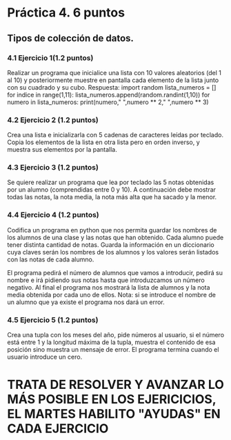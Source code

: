 # Práctica 4. 6 puntos
## Tipos de colección de datos.
### 4.1 Ejercicio 1(1.2 puntos)
Realizar un programa que inicialice una lista con 10 valores aleatorios (del 1 al 10)
y posteriormente muestre en pantalla cada elemento de la lista junto con su
cuadrado y su cubo.
Respuesta:
import random 
lista_numeros = [] 
for indice in range(1,11):
lista_numeros.append(random.randint(1,10))
for numero in lista_numeros:
 print(numero," ",numero ** 2," ",numero ** 3)

### 4.2 Ejercicio 2 (1.2 puntos)
Crea una lista e inicializarla con 5 cadenas de caracteres leídas por teclado. Copia
los elementos de la lista en otra lista pero en orden inverso, y muestra sus
elementos por la pantalla.


### 4.3 Ejercicio 3 (1.2 puntos)
Se quiere realizar un programa que lea por teclado las 5 notas obtenidas por un
alumno (comprendidas entre 0 y 10). A continuación debe mostrar todas las notas,
la nota media, la nota más alta que ha sacado y la menor.

### 4.4 Ejercicio 4 (1.2 puntos)
Codifica un programa en python que nos permita guardar los nombres de los
alumnos de una clase y las notas que han obtenido. Cada alumno puede tener
distinta cantidad de notas. Guarda la información en un diccionario cuya claves
serán los nombres de los alumnos y los valores serán listados con las notas de
cada alumno.

El programa pedirá el número de alumnos que vamos a introducir, pedirá su
nombre e irá pidiendo sus notas hasta que introduzcamos un número negativo. Al
final el programa nos mostrará la lista de alumnos y la nota media obtenida por
cada uno de ellos. Nota: si se introduce el nombre de un alumno que ya existe el
programa nos dará un error.


### 4.5 Ejercicio 5 (1.2 puntos)
Crea una tupla con los meses del año, pide números al usuario, si el número está
entre 1 y la longitud máxima de la tupla, muestra el contenido de esa posición sino
muestra un mensaje de error. El programa termina cuando el usuario introduce un
cero.


# TRATA DE RESOLVER Y AVANZAR LO MÁS POSIBLE EN LOS EJERICICIOS, EL MARTES HABILITO "AYUDAS" EN CADA EJERCICIO
